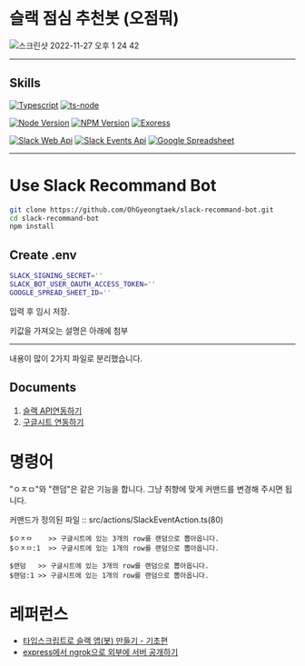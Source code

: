 # 슬랙 점심 추천봇 (오점뭐)

![스크린샷 2022-11-27 오후 1 24 42](https://user-images.githubusercontent.com/20200820/204119349-3876e9b4-1cbc-4d0b-93b9-b7565229fee4.png)

---

## Skills

[![Typescript](https://img.shields.io/badge/Typescript-v4.8-blue.svg)](https://www.typescriptlang.org/)
[![ts-node](https://img.shields.io/badge/Ts_Node-v10.9-blue.svg)](https://www.npmjs.com/package/ts-node)

[![Node Version](https://img.shields.io/badge/Nodejs-v16.17.1-green.svg?logo=node.js&style=flat)](https://nodejs.org)
[![NPM Version](https://img.shields.io/badge/NPM-v9.1.2-green.svg?style=flat)](https://nodejs.org)
[![Exoress](https://img.shields.io/badge/Express-v4.18.1-green.svg?logo=node.js&style=flat)](https://nodejs.org)

[![Slack Web Api](https://img.shields.io/badge/Slack_Web_Api-v6.7.2-orange.svg)](https://www.npmjs.com/package/@slack/web-api)
[![Slack Events Api](https://img.shields.io/badge/Slack_Events_Api-v3.0.1-orange.svg)](https://www.npmjs.com/package/@slack/events-api)
[![Google Spreadsheet](https://img.shields.io/badge/Google_Spreadsheet-v3.3.0-orange.svg)](https://www.npmjs.com/package/google-spreadsheet)

---

# Use Slack Recommand Bot

```sh
git clone https://github.com/OhGyeongtaek/slack-recommand-bot.git
cd slack-recommand-bot
npm install
```

## Create .env

```sh
SLACK_SIGNING_SECRET=''
SLACK_BOT_USER_OAUTH_ACCESS_TOKEN=''
GOOGLE_SPREAD_SHEET_ID=''
```
입력 후 임시 저장.

키값을 가져오는 설명은 아래에 첨부

---

내용이 많이 2가지 파일로 분리했습니다.

## Documents

1. [슬랙 API연동하기](https://github.com/OhGyeongtaek/slack-recommand-bot/blob/main/docs/%EC%8A%AC%EB%9E%99%20API%20%EC%97%B0%EB%8F%99%ED%95%98%EA%B8%B0.md)
2. [구글시트 연동하기](https://github.com/OhGyeongtaek/slack-recommand-bot/blob/main/docs/%EA%B5%AC%EA%B8%80%EC%8B%9C%ED%8A%B8%20%EC%97%B0%EB%8F%99%ED%95%98%EA%B8%B0.md)

# 명령어

"ㅇㅈㅁ"와 "랜덤"은 같은 기능을 합니다. 그냥 취향에 맞게 커맨드를 변경해 주시면 됩니다.

커맨드가 정의된 파일 :: src/actions/SlackEventAction.ts(80)

```
$ㅇㅈㅁ    >> 구글시트에 있는 3개의 row를 랜덤으로 뽑아옵니다.
$ㅇㅈㅁ:1  >> 구글시트에 있는 1개의 row를 랜덤으로 뽑아옵니다.

$랜덤   >> 구글시트에 있는 3개의 row를 랜덤으로 뽑아옵니다.
$랜덤:1 >> 구글시트에 있는 1개의 row를 랜덤으로 뽑아옵니다.
```

# 레퍼런스

* [타입스크립트로 슬랙 앱(봇) 만들기 - 기초편](https://blog.gangnamunni.com/post/typescript-slack-bot/)
* [express에서 ngrok으로 외부에 서버 공개하기](https://velog.io/@nawnoes/express%EC%97%90%EC%84%9C-ngrok%EC%9C%BC%EB%A1%9C-%EC%99%B8%EB%B6%80%EC%97%90-%EC%84%9C%EB%B2%84-%EA%B3%B5%EA%B0%9C%ED%95%98%EA%B8%B0)